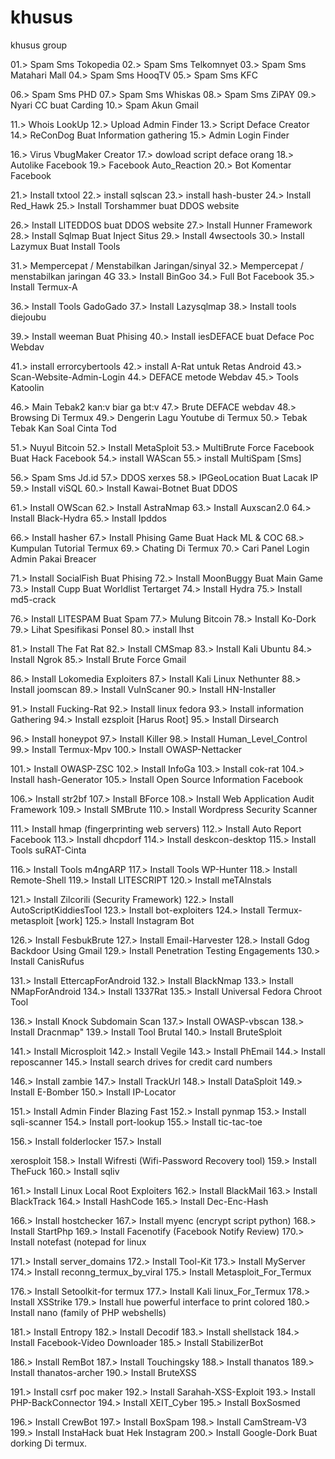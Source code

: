# khusus
khusus group


01.> Spam Sms Tokopedia
02.> Spam Sms Telkomnyet
03.> Spam Sms Matahari Mall
04.> Spam Sms HooqTV
05.> Spam Sms KFC

06.> Spam Sms PHD
07.> Spam Sms Whiskas
08.> Spam Sms ZiPAY
09.> Nyari CC buat Carding
10.> Spam Akun Gmail

11.> Whois LookUp
12.> Upload Admin Finder
13.> Script Deface Creator
14.> ReConDog Buat Information gathering
15.> Admin Login Finder

16.> Virus VbugMaker Creator
17.> dowload script deface orang
18.> Autolike Facebook
19.> Facebook Auto_Reaction
20.> Bot Komentar Facebook

21.> Install txtool
22.> install sqlscan 
23.> install hash-buster
24.> Install Red_Hawk
25.> Install Torshammer buat DDOS 
website

26.> Install LITEDDOS buat DDOS website
27.> Install Hunner Framework
28.> Install Sqlmap Buat Inject Situs
29.> Install 4wsectools
30.> Install Lazymux Buat Install Tools

31.> Mempercepat / Menstabilkan 
Jaringan/sinyal
32.> Mempercepat / menstabilkan jaringan 4G
33.> Install BinGoo
34.> Full Bot Facebook
35.> Install Termux-A

36.> Install Tools GadoGado
37.> Install  Lazysqlmap
38.> Install tools diejoubu

39.> Install weeman Buat Phising
40.> Install iesDEFACE buat Deface Poc Webdav

41.> install errorcybertools
42.> install A-Rat untuk Retas Android
43.> Scan-Website-Admin-Login
44.> DEFACE metode Webdav
45.> Tools Katoolin

46.> Main Tebak2 kan:v biar ga bt:v
47.> Brute DEFACE webdav
48.> Browsing Di Termux
49.> Dengerin Lagu Youtube di Termux
50.> Tebak Tebak Kan Soal Cinta Tod

51.> Nuyul Bitcoin
52.> Install MetaSploit
53.> MultiBrute Force Facebook Buat Hack Facebook
54.> install WAScan
55.> install MultiSpam [Sms]

56.> Spam Sms Jd.id
57.> DDOS xerxes
58.> IPGeoLocation Buat Lacak IP
59.> Install viSQL
60.> Install Kawai-Botnet Buat DDOS

61.> Install OWScan
62.> Install AstraNmap
63.> Install Auxscan2.0
64.> Install Black-Hydra
65.> Install Ipddos

66.> Install hasher
67.> Install Phising Game Buat Hack ML & COC
68.> Kumpulan Tutorial Termux
69.> Chating Di Termux
70.> Cari Panel Login Admin Pakai Breacer

71.> Install SocialFish Buat Phising
72.> Install MoonBuggy Buat Main Game
73.> Install Cupp Buat Worldlist Tertarget
74.> Install Hydra
75.> Install md5-crack

76.> Install LITESPAM Buat Spam
77.> Mulung Bitcoin
78.> Install Ko-Dork
79.> Lihat Spesifikasi Ponsel
80.> install lhst

81.> Install The Fat Rat
82.> Install CMSmap
83.> Install Kali Ubuntu
84.> Install Ngrok
85.> Install Brute Force Gmail

86.> Install Lokomedia Exploiters
87.> Install Kali Linux Nethunter
88.> Install joomscan
89.> Install VulnScaner
90.> Install HN-Installer

91.> Install Fucking-Rat
92.> Install linux fedora
93.> Install information Gathering
94.> Install ezsploit [Harus Root]
95.> Install Dirsearch

96.> Install honeypot
97.> Install Killer
98.> Install Human_Level_Control
99.> Install Termux-Mpv
100.> Install OWASP-Nettacker

101.> Install OWASP-ZSC
102.> Install InfoGa
103.> Install cok-rat
104.> Install hash-Generator
105.> Install Open Source Information Facebook

106.> Install str2bf
107.> Install BForce
108.> Install Web Application Audit Framework
109.> Install SMBrute
110.> Install Wordpress Security Scanner

111.> Install hmap (fingerprinting web servers)
112.> Install Auto Report Facebook
113.> Install dhcpdorf
114.> Install deskcon-desktop
115.> Install Tools suRAT-Cinta

116.> Install Tools m4ngARP
117.> Install Tools WP-Hunter
118.> Install Remote-Shell
119.> Install LITESCRIPT
120.> Install meTAInstals

121.> Install Zilcorili (Security Framework)
122.> Install AutoScriptKiddiesTool
123.> Install bot-exploiters
124.> Install Termux-metasploit [work]
125.> Install Instagram Bot

126.> Install FesbukBrute
127.> Install Email-Harvester
128.> Install Gdog Backdoor Using Gmail
129.> Install Penetration Testing Engagements
130.> Install CanisRufus

131.> Install EttercapForAndroid
132.> Install  BlackNmap
133.> Install NMapForAndroid
134.> Install 1337Rat
135.> Install Universal Fedora Chroot Tool

136.> Install Knock Subdomain  Scan
137.> Install  OWASP-vbscan
138.> Install Dracnmap"
139.> Install Tool Brutal
140.> Install BruteSploit

141.> Install Microsploit
142.> Install Vegile
143.> Install PhEmail
144.> Install reposcanner
145.> Install search drives for credit card numbers

146.> Install zambie
147.> Install TrackUrl
148.> Install DataSploit
149.> Install E-Bomber
150.> Install IP-Locator

151.> Install Admin Finder Blazing Fast 
152.> Install pynmap
153.> Install sqli-scanner
154.> Install port-lookup
155.> Install tic-tac-toe



156.> Install folderlocker
157.> Install 

xerosploit
158.> Install Wifresti (Wifi-Password 
Recovery tool)
159.> Install TheFuck 
160.> Install sqliv

161.> Install Linux Local Root Exploiters
162.> Install BlackMail
163.> Install BlackTrack
164.> Install HashCode
165.> Install  Dec-Enc-Hash

166.> Install hostchecker
167.> Install myenc (encrypt script python)
168.> Install StartPhp
169.> Install Facenotify (Facebook Notify Review)
170.> Install notefast (notepad for linux

171.> Install server_domains
172.> Install Tool-Kit
173.> Install MyServer
174.> Install reconng_termux_by_viral
175.> Install Metasploit_For_Termux

176.> Install Setoolkit-for termux
177.> Install Kali linux_For_Termux
178.> Install XSStrike
179.> Install hue powerful interface to print colored
180.> Install nano (family of PHP webshells)

181.> Install Entropy
182.> Install Decodif 
183.> Install shellstack
184.> Install Facebook-Video Downloader
185.> Install StabilizerBot

186.> Install RemBot
187.> Install Touchingsky
188.> Install thanatos
189.> Install thanatos-archer
190.> Install BruteXSS

191.> Install csrf poc maker
192.> Install  Sarahah-XSS-Exploit
193.> Install PHP-BackConnector
194.> Install XEIT_Cyber
195.> Install BoxSosmed

196.> Install CrewBot
197.> Install BoxSpam
198.> Install CamStream-V3
199.> Install InstaHack buat Hek Instagram
200.> Install Google-Dork Buat dorking Di termux.
